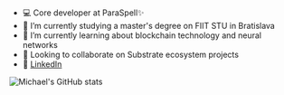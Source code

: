 - 💻 Core developer at ParaSpell✨
- 🔭 I’m currently studying a master's degree on FIIT STU in Bratislava
- 🌱 I’m currently learning about blockchain technology and neural networks
- 🦀 Looking to collaborate on Substrate ecosystem projects
- 🧰 [LinkedIn](https://www.linkedin.com/in/michael--absolon/)

![Michael's GitHub stats](https://github-readme-stats.vercel.app/api?username=michaeldev5&show_icons=true&theme=slateorange)
